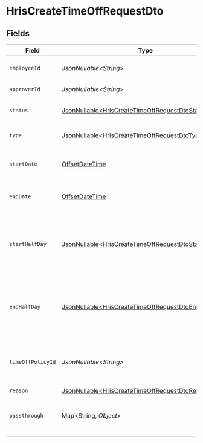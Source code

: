 # HrisCreateTimeOffRequestDto


## Fields

| Field                                                                                                                        | Type                                                                                                                         | Required                                                                                                                     | Description                                                                                                                  | Example                                                                                                                      |
| ---------------------------------------------------------------------------------------------------------------------------- | ---------------------------------------------------------------------------------------------------------------------------- | ---------------------------------------------------------------------------------------------------------------------------- | ---------------------------------------------------------------------------------------------------------------------------- | ---------------------------------------------------------------------------------------------------------------------------- |
| `employeeId`                                                                                                                 | *JsonNullable\<String>*                                                                                                      | :heavy_minus_sign:                                                                                                           | The employee ID                                                                                                              | 1687-3                                                                                                                       |
| `approverId`                                                                                                                 | *JsonNullable\<String>*                                                                                                      | :heavy_minus_sign:                                                                                                           | The approver ID                                                                                                              | 1687-4                                                                                                                       |
| `status`                                                                                                                     | [JsonNullable\<HrisCreateTimeOffRequestDtoStatus>](../../models/components/HrisCreateTimeOffRequestDtoStatus.md)             | :heavy_minus_sign:                                                                                                           | The status of the time off request                                                                                           |                                                                                                                              |
| `type`                                                                                                                       | [JsonNullable\<HrisCreateTimeOffRequestDtoType>](../../models/components/HrisCreateTimeOffRequestDtoType.md)                 | :heavy_minus_sign:                                                                                                           | The type of the time off request                                                                                             |                                                                                                                              |
| `startDate`                                                                                                                  | [OffsetDateTime](https://docs.oracle.com/javase/8/docs/api/java/time/OffsetDateTime.html)                                    | :heavy_minus_sign:                                                                                                           | The start date of the time off request                                                                                       | 2021-01-01T01:01:01.000Z                                                                                                     |
| `endDate`                                                                                                                    | [OffsetDateTime](https://docs.oracle.com/javase/8/docs/api/java/time/OffsetDateTime.html)                                    | :heavy_minus_sign:                                                                                                           | The end date of the time off request                                                                                         | 2021-01-01T01:01:01.000Z                                                                                                     |
| `startHalfDay`                                                                                                               | [JsonNullable\<HrisCreateTimeOffRequestDtoStartHalfDay>](../../models/components/HrisCreateTimeOffRequestDtoStartHalfDay.md) | :heavy_minus_sign:                                                                                                           | True if the start of the time off request begins half way through the day                                                    | true                                                                                                                         |
| `endHalfDay`                                                                                                                 | [JsonNullable\<HrisCreateTimeOffRequestDtoEndHalfDay>](../../models/components/HrisCreateTimeOffRequestDtoEndHalfDay.md)     | :heavy_minus_sign:                                                                                                           | True if the end of the time off request ends half way through the day                                                        | true                                                                                                                         |
| `timeOffPolicyId`                                                                                                            | *JsonNullable\<String>*                                                                                                      | :heavy_minus_sign:                                                                                                           | The time off policy id associated with this time off request                                                                 | cx280928933                                                                                                                  |
| `reason`                                                                                                                     | [JsonNullable\<HrisCreateTimeOffRequestDtoReason>](../../models/components/HrisCreateTimeOffRequestDtoReason.md)             | :heavy_minus_sign:                                                                                                           | N/A                                                                                                                          |                                                                                                                              |
| `passthrough`                                                                                                                | Map\<String, *Object*>                                                                                                       | :heavy_minus_sign:                                                                                                           | Value to pass through to the provider                                                                                        | {<br/>"other_known_names": "John Doe"<br/>}                                                                                  |